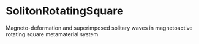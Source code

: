 # SolitonRotatingSquare
Magneto-deformation and superimposed solitary waves in magnetoactive rotating square metamaterial system
